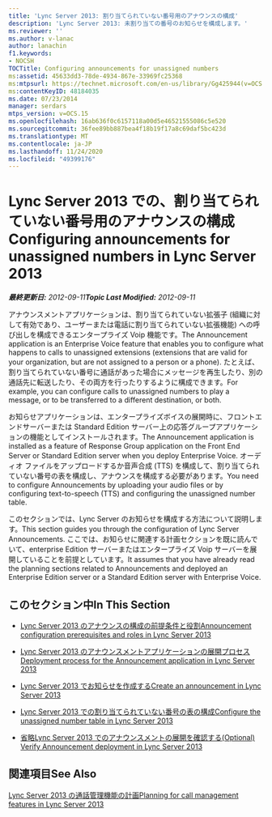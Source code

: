 ```yaml
---
title: 'Lync Server 2013: 割り当てられていない番号用のアナウンスの構成'
description: 'Lync Server 2013: 未割り当ての番号のお知らせを構成します。'
ms.reviewer: ''
ms.author: v-lanac
author: lanachin
f1.keywords:
- NOCSH
TOCTitle: Configuring announcements for unassigned numbers
ms:assetid: 45633dd3-78de-4934-867e-33969fc25368
ms:mtpsurl: https://technet.microsoft.com/en-us/library/Gg425944(v=OCS.15)
ms:contentKeyID: 48184035
ms.date: 07/23/2014
manager: serdars
mtps_version: v=OCS.15
ms.openlocfilehash: 16ab636f0c6157118a00d5e46521555086c5e520
ms.sourcegitcommit: 36fee89bb887bea4f18b19f17a8c69daf5bc423d
ms.translationtype: MT
ms.contentlocale: ja-JP
ms.lasthandoff: 11/24/2020
ms.locfileid: "49399176"
---
```

# <a name="configuring-announcements-for-unassigned-numbers-in-lync-server-2013"></a><span data-ttu-id="b9b0e-103">Lync Server 2013 での、割り当てられていない番号用のアナウンスの構成</span><span class="sxs-lookup"><span data-stu-id="b9b0e-103">Configuring announcements for unassigned numbers in Lync Server 2013</span></span>

<div data-xmlns="http://www.w3.org/1999/xhtml">

<div class="topic" data-xmlns="http://www.w3.org/1999/xhtml" data-msxsl="urn:schemas-microsoft-com:xslt" data-cs="https://msdn.microsoft.com/">

<div data-asp="https://msdn2.microsoft.com/asp">



</div>

<div id="mainSection">

<div id="mainBody"><span data-ttu-id="b9b0e-104">

<span> </span></span><span class="sxs-lookup"><span data-stu-id="b9b0e-104">

<span> </span></span></span>

<span data-ttu-id="b9b0e-105">_**最終更新日:** 2012-09-11_</span><span class="sxs-lookup"><span data-stu-id="b9b0e-105">_**Topic Last Modified:** 2012-09-11_</span></span>

<span data-ttu-id="b9b0e-106">アナウンスメントアプリケーションは、割り当てられていない拡張子 (組織に対して有効であり、ユーザーまたは電話に割り当てられていない拡張機能) への呼び出しを構成できるエンタープライズ Voip 機能です。</span><span class="sxs-lookup"><span data-stu-id="b9b0e-106">The Announcement application is an Enterprise Voice feature that enables you to configure what happens to calls to unassigned extensions (extensions that are valid for your organization, but are not assigned to a person or a phone).</span></span> <span data-ttu-id="b9b0e-107">たとえば、割り当てられていない番号に通話があった場合にメッセージを再生したり、別の通話先に転送したり、その両方を行ったりするように構成できます。</span><span class="sxs-lookup"><span data-stu-id="b9b0e-107">For example, you can configure calls to unassigned numbers to play a message, or to be transferred to a different destination, or both.</span></span>

<span data-ttu-id="b9b0e-108">お知らせアプリケーションは、エンタープライズボイスの展開時に、フロントエンドサーバーまたは Standard Edition サーバー上の応答グループアプリケーションの機能としてインストールされます。</span><span class="sxs-lookup"><span data-stu-id="b9b0e-108">The Announcement application is installed as a feature of Response Group application on the Front End Server or Standard Edition server when you deploy Enterprise Voice.</span></span> <span data-ttu-id="b9b0e-109">オーディオ ファイルをアップロードするか音声合成 (TTS) を構成して、割り当てられていない番号の表を構成し、アナウンスを構成する必要があります。</span><span class="sxs-lookup"><span data-stu-id="b9b0e-109">You need to configure Announcements by uploading your audio files or by configuring text-to-speech (TTS) and configuring the unassigned number table.</span></span>

<span data-ttu-id="b9b0e-110">このセクションでは、Lync Server のお知らせを構成する方法について説明します。</span><span class="sxs-lookup"><span data-stu-id="b9b0e-110">This section guides you through the configuration of Lync Server Announcements.</span></span> <span data-ttu-id="b9b0e-111">ここでは、お知らせに関連する計画セクションを既に読んでいて、enterprise Edition サーバーまたはエンタープライズ Voip サーバーを展開していることを前提としています。</span><span class="sxs-lookup"><span data-stu-id="b9b0e-111">It assumes that you have already read the planning sections related to Announcements and deployed an Enterprise Edition server or a Standard Edition server with Enterprise Voice.</span></span>

<div>

## <a name="in-this-section"></a><span data-ttu-id="b9b0e-112">このセクション中</span><span class="sxs-lookup"><span data-stu-id="b9b0e-112">In This Section</span></span>

  - [<span data-ttu-id="b9b0e-113">Lync Server 2013 のアナウンスの構成の前提条件と役割</span><span class="sxs-lookup"><span data-stu-id="b9b0e-113">Announcement configuration prerequisites and roles in Lync Server 2013</span></span>](lync-server-2013-announcement-configuration-prerequisites-and-roles.md)

  - [<span data-ttu-id="b9b0e-114">Lync Server 2013 のアナウンスメントアプリケーションの展開プロセス</span><span class="sxs-lookup"><span data-stu-id="b9b0e-114">Deployment process for the Announcement application in Lync Server 2013</span></span>](lync-server-2013-deployment-process-for-the-announcement-application.md)

  - [<span data-ttu-id="b9b0e-115">Lync Server 2013 でお知らせを作成する</span><span class="sxs-lookup"><span data-stu-id="b9b0e-115">Create an announcement in Lync Server 2013</span></span>](lync-server-2013-create-an-announcement.md)

  - [<span data-ttu-id="b9b0e-116">Lync Server 2013 での割り当てられていない番号の表の構成</span><span class="sxs-lookup"><span data-stu-id="b9b0e-116">Configure the unassigned number table in Lync Server 2013</span></span>](lync-server-2013-configure-the-unassigned-number-table.md)

  - [<span data-ttu-id="b9b0e-117">省略Lync Server 2013 でのアナウンスメントの展開を確認する</span><span class="sxs-lookup"><span data-stu-id="b9b0e-117">(Optional) Verify Announcement deployment in Lync Server 2013</span></span>](lync-server-2013-optional-verify-announcement-deployment.md)

</div>

<div>

## <a name="see-also"></a><span data-ttu-id="b9b0e-118">関連項目</span><span class="sxs-lookup"><span data-stu-id="b9b0e-118">See Also</span></span>


[<span data-ttu-id="b9b0e-119">Lync Server 2013 の通話管理機能の計画</span><span class="sxs-lookup"><span data-stu-id="b9b0e-119">Planning for call management features in Lync Server 2013</span></span>](lync-server-2013-planning-for-call-management-features.md)  
  

<span data-ttu-id="b9b0e-120"></div>

</div>

<span> </span>

</div>

</div>

</span><span class="sxs-lookup"><span data-stu-id="b9b0e-120"></div>

</div>

<span> </span>

</div>

</div>

</span></span></div>

